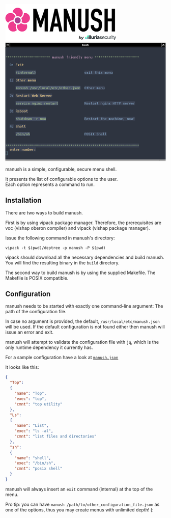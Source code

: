 
![](logo.png)
![](menu.png)

manush is a simple, configurable, secure menu shell.

It presents the list of configurable options to the user.  
Each option represents a command to run.  

## Installation

There are two ways to build manush.

First is by using vipack package manager. Therefore, the prerequisites are voc (vishap oberon compiler) and vipack (vishap package manager).

Issue the following command in manush's directory:

```console
vipack -t $(pwd)/deptree -p manush -P $(pwd)
```

vipack should download all the necessary dependencies and build manush. You will find the resulting binary in the `build` directory.

The second way to build manush is by using the supplied Makefile. The Makefile is POSIX compatible.

## Configuration

manush needs to be started with exactly one command-line argument: The path of the configuration file.

In case no argument is provided, the default, `/usr/local/etc/manush.json` will be used. If the default configuration is not found either then manush will issue an error and exit.

manush will attempt to validate the configuration file with `jq`, which is the only runtime dependency it currently has.

For a sample configuration have a look at [`manush.json`](template/manush.json)

It looks like this:

```json
{
  "Top":
  {
    "name": "Top",
    "exec": "top",
    "cmnt": "top utility"
  },
  "Ls":
  {
    "name": "List",
    "exec": "ls -al",
    "cmnt": "list files and directories"
  },
  "sh":
  {
    "name": "shell",
    "exec": "/bin/sh",
    "cmnt": "posix shell"
  }
}
```

manush will always insert an `exit` command (internal) at the top of the menu.

Pro tip: you can have `manush /path/to/other_configuration_file.json` as one of the options, thus you may create menus with unlimited depth! (:

